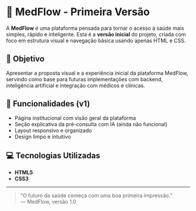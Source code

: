 # 🏥 MedFlow - Primeira Versão

A **MedFlow** é uma plataforma pensada para tornar o acesso à saúde mais simples, rápido e inteligente. Esta é a **versão inicial** do projeto, criada com foco em estrutura visual e navegação básica usando apenas HTML e CSS.

## 🧠 Objetivo

Apresentar a proposta visual e a experiência inicial da plataforma MedFlow, servindo como base para futuras implementações com backend, inteligência artificial e integração com médicos e clínicas.

## 🧩 Funcionalidades (v1)

- Página institucional com visão geral da plataforma
- Seção explicativa da pré-consulta com IA (ainda não funcional)
- Layout responsivo e organizado
- Design limpo e intuitivo

## 💻 Tecnologias Utilizadas

- **HTML5**
- **CSS3**

---

> “O futuro da saúde começa com uma boa primeira impressão.”  
> — MedFlow, versão 1.0
